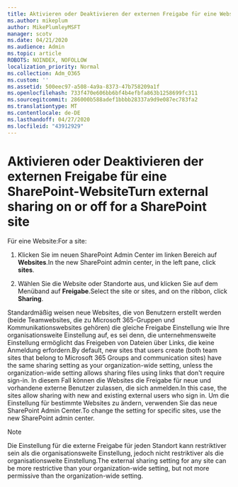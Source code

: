 ```yaml
---
title: Aktivieren oder Deaktivieren der externen Freigabe für eine Website
ms.author: mikeplum
author: MikePlumleyMSFT
manager: scotv
ms.date: 04/21/2020
ms.audience: Admin
ms.topic: article
ROBOTS: NOINDEX, NOFOLLOW
localization_priority: Normal
ms.collection: Adm_O365
ms.custom: ''
ms.assetid: 500eec97-a508-4a9a-8373-47b758209a1f
ms.openlocfilehash: 733f470e606bb6bf4b4efbfa863b1258699fc311
ms.sourcegitcommit: 286000b588adef1bbbb28337a9d9e087ec783fa2
ms.translationtype: MT
ms.contentlocale: de-DE
ms.lasthandoff: 04/27/2020
ms.locfileid: "43912929"
---
```

# <a name="turn-external-sharing-on-or-off-for-a-sharepoint-site"></a><span data-ttu-id="272b5-102">Aktivieren oder Deaktivieren der externen Freigabe für eine SharePoint-Website</span><span class="sxs-lookup"><span data-stu-id="272b5-102">Turn external sharing on or off for a SharePoint site</span></span>

<span data-ttu-id="272b5-103">Für eine Website:</span><span class="sxs-lookup"><span data-stu-id="272b5-103">For a site:</span></span>
  
1. <span data-ttu-id="272b5-104">Klicken Sie im neuen SharePoint Admin Center im linken Bereich auf **Websites**.</span><span class="sxs-lookup"><span data-stu-id="272b5-104">In the new SharePoint admin center, in the left pane, click **sites**.</span></span>
    
2. <span data-ttu-id="272b5-105">Wählen Sie die Website oder Standorte aus, und klicken Sie auf dem Menüband auf **Freigabe**.</span><span class="sxs-lookup"><span data-stu-id="272b5-105">Select the site or sites, and on the ribbon, click **Sharing**.</span></span>
    
<span data-ttu-id="272b5-106">Standardmäßig weisen neue Websites, die von Benutzern erstellt werden (beide Teamwebsites, die zu Microsoft 365-Gruppen und Kommunikationswebsites gehören) die gleiche Freigabe Einstellung wie Ihre organisationsweite Einstellung auf, es sei denn, die unternehmensweite Einstellung ermöglicht das Freigeben von Dateien über Links, die keine Anmeldung erfordern.</span><span class="sxs-lookup"><span data-stu-id="272b5-106">By default, new sites that users create (both team sites that belong to Microsoft 365 Groups and communication sites) have the same sharing setting as your organization-wide setting, unless the organization-wide setting allows sharing files using links that don't require sign-in.</span></span> <span data-ttu-id="272b5-107">In diesem Fall können die Websites die Freigabe für neue und vorhandene externe Benutzer zulassen, die sich anmelden.</span><span class="sxs-lookup"><span data-stu-id="272b5-107">In this case, the sites allow sharing with new and existing external users who sign in.</span></span> <span data-ttu-id="272b5-108">Um die Einstellung für bestimmte Websites zu ändern, verwenden Sie das neue SharePoint Admin Center.</span><span class="sxs-lookup"><span data-stu-id="272b5-108">To change the setting for specific sites, use the new SharePoint admin center.</span></span>
  
> [!NOTE]
> <span data-ttu-id="272b5-109">Die Einstellung für die externe Freigabe für jeden Standort kann restriktiver sein als die organisationsweite Einstellung, jedoch nicht restriktiver als die organisationsweite Einstellung.</span><span class="sxs-lookup"><span data-stu-id="272b5-109">The external sharing setting for any site can be more restrictive than your organization-wide setting, but not more permissive than the organization-wide setting.</span></span> 
  

